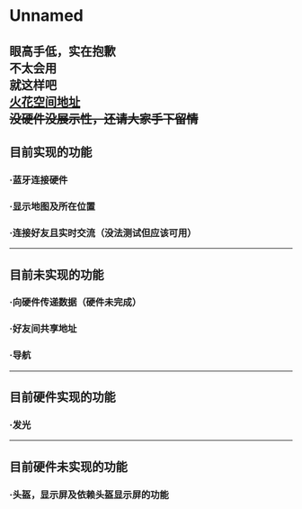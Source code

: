 # Unnamed
眼高手低，实在抱歉<br/>
不太会用<br/>
就这样吧<br/>
[火花空间地址](https://www.oursparkspace.cn/?p=95185)<br/>
~~没硬件没展示性，还请大家手下留情~~
-------------------
## 目前实现的功能
### ·蓝牙连接硬件
### ·显示地图及所在位置
### ·连接好友且实时交流（没法测试但应该可用）
------------------
## 目前未实现的功能
### ·向硬件传递数据（硬件未完成）
### ·好友间共享地址
### ·导航
------------------
## 目前硬件实现的功能
### ·发光
------------------
## 目前硬件未实现的功能
### ·头盔，显示屏及依赖头盔显示屏的功能
